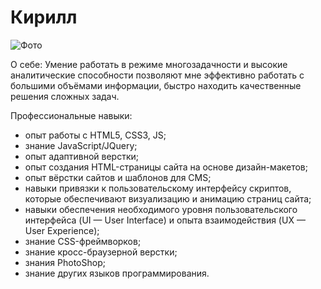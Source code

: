 # Кирилл

![Фото](img/avatar.jpeg)

О себе:
Умение работать в режиме многозадачности и высокие аналитические способности позволяют мне эффективно работать с большими объёмами информации, быстро находить качественные решения сложных задач.

Профессиональные навыки:
* опыт работы с HTML5, CSS3, JS; 
* знание JavaScript/JQuery;
* опыт адаптивной верстки;
* опыт создания HTML-страницы сайта на основе дизайн-макетов;
* опыт вёрстки сайтов и шаблонов для CMS;
* навыки привязки к пользовательскому интерфейсу скриптов, которые обеспечивают визуализацию и анимацию страниц сайта;
* навыки обеспечения необходимого уровня пользовательского интерфейса (UI — User Interface) и опыта взаимодействия (UX — User Experience);
* знание CSS-фреймворков;
* знание кросс-браузерной верстки;
* знания PhotoShop;
* знание других языков программирования.
